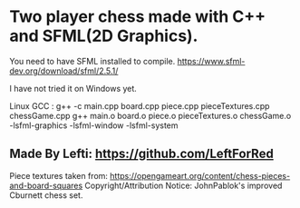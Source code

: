 # **Two player chess made with C++ and SFML(2D Graphics).**


You need to have SFML installed to compile.
https://www.sfml-dev.org/download/sfml/2.5.1/

I have not tried it on Windows yet.

Linux GCC :
    g++ -c main.cpp board.cpp piece.cpp pieceTextures.cpp chessGame.cpp
    g++ main.o board.o piece.o pieceTextures.o chessGame.o -lsfml-graphics -lsfml-window -lsfml-system



## **Made By Lefti: https://github.com/LeftForRed**


Piece textures taken from: 
    https://opengameart.org/content/chess-pieces-and-board-squares
    Copyright/Attribution Notice: 
    JohnPablok's improved Cburnett chess set.

